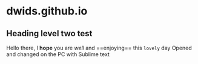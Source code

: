# dwids.github.io
## Heading level two test
Hello there, I **hope** you are _well_ and ==enjoying== this `lovely` day
Opened and changed on the PC with Sublime text